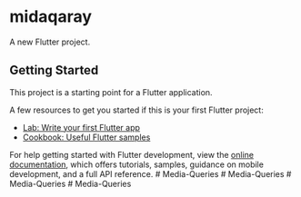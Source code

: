 # midaqaray

A new Flutter project.

## Getting Started

This project is a starting point for a Flutter application.

A few resources to get you started if this is your first Flutter project:

- [Lab: Write your first Flutter app](https://docs.flutter.dev/get-started/codelab)
- [Cookbook: Useful Flutter samples](https://docs.flutter.dev/cookbook)

For help getting started with Flutter development, view the
[online documentation](https://docs.flutter.dev/), which offers tutorials,
samples, guidance on mobile development, and a full API reference.
#   M e d i a - Q u e r i e s  
 #   M e d i a - Q u e r i e s  
 #   M e d i a - Q u e r i e s  
 #   M e d i a - Q u e r i e s  
 